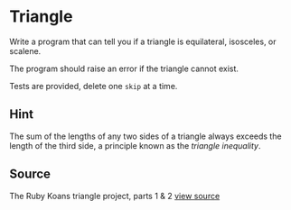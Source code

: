 # Triangle

Write a program that can tell you if a triangle is equilateral, isosceles, or
scalene.

The program should raise an error if the triangle cannot exist.

Tests are provided, delete one `skip` at a time.

## Hint

The sum of the lengths of any two sides of a triangle always exceeds the
length of the third side, a principle known as the _triangle
inequality_.


## Source

The Ruby Koans triangle project, parts 1 & 2
[view source](http://rubykoans.com)
